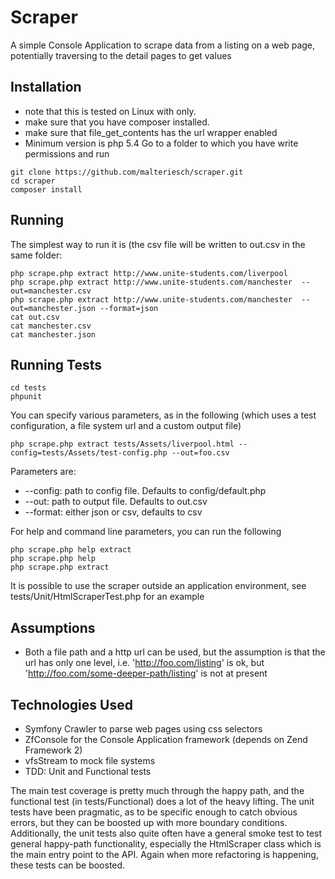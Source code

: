 Scraper
============
A simple Console Application to scrape data from a listing on a web page, potentially traversing to the detail pages to get values

Installation
-------------------

* note that this is tested on Linux with only.
* make sure that you have composer installed.
* make sure that file_get_contents has the url wrapper enabled
* Minimum version is php 5.4 
Go to a folder to which you have write permissions and run

```shell
git clone https://github.com/malteriesch/scraper.git
cd scraper
composer install
```


Running
-------------------
The simplest way to run it is (the csv file will be written to out.csv in the same folder:
```shell
php scrape.php extract http://www.unite-students.com/liverpool 
php scrape.php extract http://www.unite-students.com/manchester  --out=manchester.csv
php scrape.php extract http://www.unite-students.com/manchester  --out=manchester.json --format=json
cat out.csv
cat manchester.csv
cat manchester.json
```
Running Tests
-------------------
```shell
cd tests
phpunit
```

You can specify various parameters, as in the following (which uses a test configuration, a file system url and a custom output file)
```shell
php scrape.php extract tests/Assets/liverpool.html --config=tests/Assets/test-config.php --out=foo.csv

```
Parameters are:
* --config: path to config file. Defaults to config/default.php
* --out: path to output file. Defaults to out.csv
* --format: either json or csv, defaults to csv

For help and command line parameters, you can run the following
```shell
php scrape.php help extract
php scrape.php help
php scrape.php extract

```

It is possible to use the scraper outside an application environment, see tests/Unit/HtmlScraperTest.php for an example

Assumptions
-------------------
* Both a file path and a http url can be used, but the assumption is that the url has only one level, i.e. 'http://foo.com/listing' is ok, but 'http://foo.com/some-deeper-path/listing' is not at present

Technologies Used
-------------------
* Symfony Crawler to parse web pages using css selectors
* ZfConsole for the Console Application framework (depends on Zend Framework 2)
* vfsStream to mock file systems
* TDD: Unit and Functional tests 

The main test coverage is pretty much through the happy path, and the functional test (in tests/Functional) does a lot of the heavy lifting. 
The unit tests have been pragmatic, as to be specific enough to catch obvious errors, but they can be boosted up with more boundary conditions. 
Additionally, the unit tests also quite often have a general smoke test to test general happy-path functionality, especially the HtmlScraper class which is the main entry point to the API. 
Again when more refactoring is happening, these tests can be boosted.
